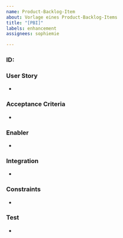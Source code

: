 ```yaml
---
name: Product-Backlog-Item
about: Vorlage eines Product-Backlog-Items
title: "[PBI]"
labels: enhancement
assignees: sophiemie

---
```


### ID:
### User Story
-
### Acceptance Criteria
-
### Enabler
-
### Integration
-
### Constraints
-
### Test
-
